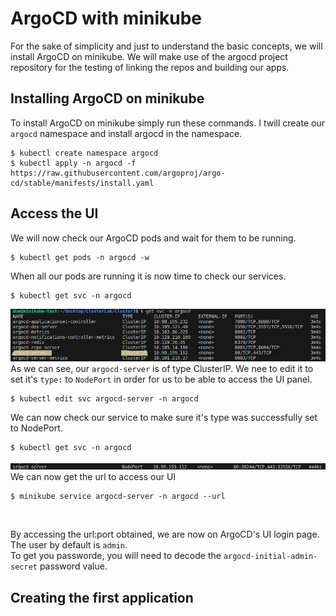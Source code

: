 # ArgoCD with minikube

For the sake of simplicity and just to understand the basic concepts, we will install ArgoCD on minikube. We will make use of the argocd project repository for the testing of linking the repos and building our apps.

## Installing ArgoCD on minikube
To install ArgoCD on minikube simply run these commands. I twill create our ```argocd``` namespace and install argocd in the namespace.
```
$ kubectl create namespace argocd
$ kubectl apply -n argocd -f https://raw.githubusercontent.com/argoproj/argo-cd/stable/manifests/install.yaml
```

## Access the UI
We will now check our ArgoCD pods and wait for them to be running.
```
$ kubectl get pods -n argocd -w
```
When all our pods are running it is now time to check our services.
```
$ kubectl get svc -n argocd
```
![ArgoCD_Svcs](../img/argo_svc_cluster.png)<br/>
As we can see, our ```argocd-server``` is of type ClusterIP. We nee to edit it to set it's ```type:``` to ```NodePort``` in order for us to be able to access the UI panel.
```
$ kubectl edit svc argocd-server -n argocd
```
We can now check our service to make sure it's type was successfully set to NodePort.
```
$ kubectl get svc -n argocd
```
![ArgoCD_Svc_Node](../img/argo_svc_node.png)<br/>
We can now get the url to access our UI
```
$ minikube service argocd-server -n argocd --url
```
<br/>

By accessing the url:port obtained, we are now on ArgoCD's UI login page. The user by default is ```admin```.<br/>
To get you passworde, you will need to decode the ```argocd-initial-admin-secret``` password value.

## Creating the first application